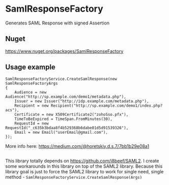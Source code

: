 # SamlResponseFactory
Generates SAML Response with signed Assertion

## Nuget
https://www.nuget.org/packages/SamlResponseFactory

## Usage example
```
SamlResponseFactoryService.CreateSamlResponse(new SamlResponseFactoryArgs
{
    Audience = new Audience("http://sp.example.com/demo1/metadata.php"),
    Issuer = new Issuer("http://idp.example.com/metadata.php"),
    Recipient = new Recipient("http://sp.example.com/demo1/index.php?acs"),
    Certificate = new X509Certificate2("zohoSso.pfx"),
    TimeToBeExpired = TimeSpan.FromMinutes(30),
    RequestId = new RequestId("_c635b3bdaa8f4b529368b6dabe01d5d91539326"),
    Email = new Email("userEmail@gmail.com"),
});
```
More info here: https://medium.com/@horetskiy.d.s.7/7bb1b29e08a1

## 
This library totally depends on https://github.com/i8beef/SAML2. I create some workarounds in this library on top of the SAML2 library. Because this library goal is just to force the SAML2 library to work for single need, single method - `SamlResponseFactoryService.CreateSamlResponse(Args)`
